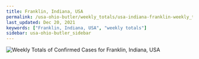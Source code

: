 ```yaml
---
title: Franklin, Indiana, USA
permalink: /usa-ohio-butler/weekly_totals/usa-indiana-franklin-weekly_totals.html
last_updated: Dec 20, 2021
keywords: ["Franklin, Indiana, USA", "weekly totals"]
sidebar: usa-ohio-butler_sidebar
---
```


![Weekly Totals of Confirmed Cases for Franklin, Indiana, USA](/covid_tracker/images/graphs/usa-indiana-franklin-weekly_totals_graph.png)
